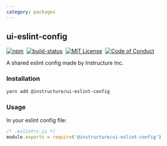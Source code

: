 ```yaml
---
category: packages
---
```


## ui-eslint-config

[![npm][npm]][npm-url]&nbsp;
[![build-status][build-status]][build-status-url]&nbsp;
[![MIT License][license-badge]][LICENSE]&nbsp;
[![Code of Conduct][coc-badge]][coc]

A shared eslint config made by Instructure Inc.

### Installation

```sh
yarn add @instructure/ui-eslint-config
```

### Usage

In your eslint config file:

```js
/* .eslintrc.js */
module.exports = require('@instructure/ui-eslint-config')
```

[npm]: https://img.shields.io/npm/v/@instructure/ui-eslint-config.svg
[npm-url]: https://npmjs.com/package/@instructure/ui-eslint-config

[build-status]: https://travis-ci.org/instructure/instructure-ui.svg?branch=master
[build-status-url]: https://travis-ci.org/instructure/instructure-ui "Travis CI"

[license-badge]: https://img.shields.io/npm/l/instructure-ui.svg?style=flat-square
[license]: https://github.com/instructure/instructure-ui/blob/master/LICENSE

[coc-badge]: https://img.shields.io/badge/code%20of-conduct-ff69b4.svg?style=flat-square
[coc]: https://github.com/instructure/instructure-ui/blob/master/CODE_OF_CONDUCT.md
